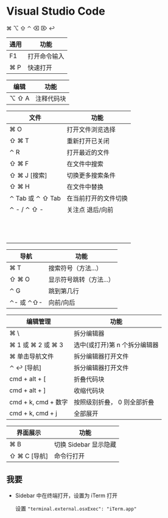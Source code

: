 Visual Studio Code
===

⌘ ⌥ ⇧ ⌃  ⌫ ⌦ ↩︎

| 通用 | 功能         |
| ---- | ------------ |
| F1   | 打开命令输入 |
| ⌘ P  | 快速打开     |

| 编辑  | 功能       |
| ----- | ---------- |
| ⌥ ⇧ A | 注释代码块 |

| 文件             | 功能                 |
| ---------------- | -------------------- |
| ⌘ O              | 打开文件浏览选择     |
| ⇧ ⌘ T            | 重新打开已关闭       |
| ⌃ R              | 打开最近的文件       |
| ⇧ ⌘ F            | 在文件中搜索         |
| ⇧ ⌘ J [搜索]     | 切换更多搜索条件     |
| ⇧ ⌘ H            | 在文件中替换         |
| ⌃ Tab 或 ⌃ ⇧ Tab | 在当前打开的文件切换 |
| ⌃ - / ⌃ ⇧ -      | 关注点 退后/向前     |
|                  |                      |
|                  |                      |
|                  |                      |
|                  |                      |
|                  |                      |
|                  |                      |
|                  |                      |
|                  |                      |
|                  |                      |
|                  |                      |
|                  |                      |
|                  |                      |


| 导航  | 功能                    |
| ----- | ----------------------- |
| ⌘ T   | 搜索符号（方法...）     |
| ⇧ ⌘ O | 显示符号跳转（方法...） |
| ⌃ G   | 跳到第几行              |
| ⌃- 或 ⌃⇧- | 向前/向后

| 编辑管理          | 功能                          |
| ----------------- | ----------------------------- |
| ⌘ \               | 拆分编辑器                    |
| ⌘ 1 或 ⌘ 2 或 ⌘ 3 | 选中(或打开)第 n 个拆分编辑器 |
| ⌘ 单击导航文件    | 拆分编辑器打开文件            |
| ⌃ ↩︎ [导航]       | 拆分编辑器打开文件            |
| cmd + alt + [    | 折叠代码块 | 
| cmd + alt + ]    | 收缩代码块 | 
| cmd + k, cmd + 数字    | 按照级别折叠， 0 则全部折叠 | 
| cmd + k, cmd + j    |  全部展开 | 


| 界面展示     | 功能                  |
| ------------ | --------------------- |
| ⌘ B          | 切换 Sidebar 显示隐藏  |
| ⇧ ⌘ C [导航] | 命令行打开            |

## 我要

- Sidebar 中在终端打开，设置为 iTerm 打开

    设置 `"terminal.external.osxExec": "iTerm.app"`
